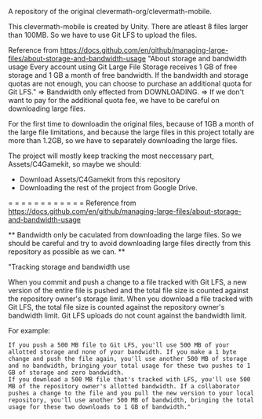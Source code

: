 A repository of the original clevermath-org/clevermath-mobile.

This clevermath-mobile is created by Unity. There are atleast 8 files larger than 100MB.
So we have to use Git LFS to upload the files.

Reference from https://docs.github.com/en/github/managing-large-files/about-storage-and-bandwidth-usage
"About storage and bandwidth usage
Every account using Git Large File Storage receives 1 GB of free storage and 1 GB a month of free bandwidth. If the bandwidth and storage quotas are not enough, you can choose to purchase an additional quota for Git LFS."
=> Bandwidth only effected from DOWNLOADING.
=> If we don't want to pay for the additional quota fee, we have to be careful on downloading large files.

For the first time to downloadin the original files, because of 1GB a month of the large file limitations, and because the large files in this project totally are more than 1.2GB, so we have to separately downloading the large files.

The project will mostly keep tracking the most neccessary part, Assets/C4Gamekit, so maybe we should:
- Download Assets/C4Gamekit from this repository
- Downloading the rest of the project from Google Drive.


= = = = = = = = = = = =
Reference from https://docs.github.com/en/github/managing-large-files/about-storage-and-bandwidth-usage

** Bandwidth only be caculated from downloading the large files. So we should be careful and try to avoid downloading large files directly from this repository as possible as we can. **

"Tracking storage and bandwidth use

When you commit and push a change to a file tracked with Git LFS, a new version of the entire file is pushed and the total file size is counted against the repository owner's storage limit. When you download a file tracked with Git LFS, the total file size is counted against the repository owner's bandwidth limit. Git LFS uploads do not count against the bandwidth limit.

For example:

    If you push a 500 MB file to Git LFS, you'll use 500 MB of your allotted storage and none of your bandwidth. If you make a 1 byte change and push the file again, you'll use another 500 MB of storage and no bandwidth, bringing your total usage for these two pushes to 1 GB of storage and zero bandwidth.
    If you download a 500 MB file that's tracked with LFS, you'll use 500 MB of the repository owner's allotted bandwidth. If a collaborator pushes a change to the file and you pull the new version to your local repository, you'll use another 500 MB of bandwidth, bringing the total usage for these two downloads to 1 GB of bandwidth."
